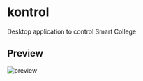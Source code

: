 # kontrol
Desktop application to control Smart College

## Preview
<img src="https://raw.githubusercontent.com/archqob/kontrol/master/preview.png" alt="preview"/>
